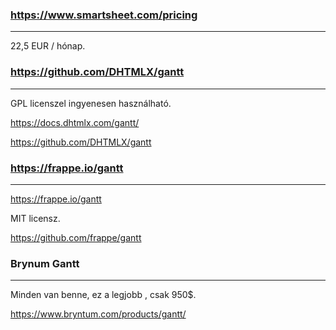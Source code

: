 ### https://www.smartsheet.com/pricing
---

22,5 EUR / hónap.

### https://github.com/DHTMLX/gantt
---

GPL licenszel ingyenesen használható.

https://docs.dhtmlx.com/gantt/

https://github.com/DHTMLX/gantt


### https://frappe.io/gantt
---

https://frappe.io/gantt

MIT licensz.

https://github.com/frappe/gantt

### Brynum Gantt
---
Minden van benne, ez a legjobb , csak 950$.

https://www.bryntum.com/products/gantt/
